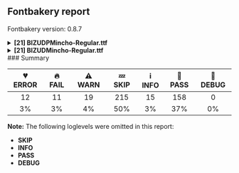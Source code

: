 ## Fontbakery report

Fontbakery version: 0.8.7

<details><summary><b>[21] BIZUDPMincho-Regular.ttf</b></summary><div><details><summary>💔 <b>ERROR:</b> Check METADATA.pb includes production subsets.</summary><div>
* [com.google.fonts/check/metadata/includes_production_subsets](https://font-bakery.readthedocs.io/en/latest/fontbakery/profiles/googlefonts.html#com.google.fonts/check/metadata/includes_production_subsets)

* 💔 **ERROR** The condition <FontBakeryCondition:production_metadata> had an error: JSONDecodeError: Expecting value: line 1 column 1 (char 0)
</div></details><details><summary>💔 <b>ERROR:</b> Version number has increased since previous release on Google Fonts?</summary><div>
* [com.google.fonts/check/version_bump](https://font-bakery.readthedocs.io/en/latest/fontbakery/profiles/googlefonts.html#com.google.fonts/check/version_bump)

* 💔 **ERROR** The condition <FontBakeryCondition:api_gfonts_ttFont> had an error: FailedConditionError: The condition <FontBakeryCondition:remote_styles> had an error: JSONDecodeError: Expecting value: line 1 column 1 (char 0)
</div></details><details><summary>💔 <b>ERROR:</b> Glyphs are similiar to Google Fonts version?</summary><div>
* [com.google.fonts/check/production_glyphs_similarity](https://font-bakery.readthedocs.io/en/latest/fontbakery/profiles/googlefonts.html#com.google.fonts/check/production_glyphs_similarity)

* 💔 **ERROR** The condition <FontBakeryCondition:api_gfonts_ttFont> had an error: FailedConditionError: The condition <FontBakeryCondition:remote_styles> had an error: JSONDecodeError: Expecting value: line 1 column 1 (char 0)
</div></details><details><summary>💔 <b>ERROR:</b> Check if the vertical metrics of a family are similar to the same family hosted on Google Fonts.</summary><div>
* [com.google.fonts/check/vertical_metrics_regressions](https://font-bakery.readthedocs.io/en/latest/fontbakery/profiles/googlefonts.html#com.google.fonts/check/vertical_metrics_regressions)

* 💔 **ERROR** The condition <FontBakeryCondition:regular_remote_style> had an error: FailedConditionError: The condition <FontBakeryCondition:remote_styles> had an error: JSONDecodeError: Expecting value: line 1 column 1 (char 0)
</div></details><details><summary>💔 <b>ERROR:</b> Check font follows the Google Fonts CJK vertical metric schema</summary><div>
* [com.google.fonts/check/cjk_vertical_metrics](https://font-bakery.readthedocs.io/en/latest/fontbakery/profiles/googlefonts.html#com.google.fonts/check/cjk_vertical_metrics)

* 💔 **ERROR** The condition <FontBakeryCondition:remote_styles> had an error: JSONDecodeError: Expecting value: line 1 column 1 (char 0)
</div></details><details><summary>💔 <b>ERROR:</b> Check if the vertical metrics of a CJK family are similar to the same family hosted on Google Fonts.</summary><div>
* [com.google.fonts/check/cjk_vertical_metrics_regressions](https://font-bakery.readthedocs.io/en/latest/fontbakery/profiles/googlefonts.html#com.google.fonts/check/cjk_vertical_metrics_regressions)

* 💔 **ERROR** The condition <FontBakeryCondition:regular_remote_style> had an error: FailedConditionError: The condition <FontBakeryCondition:remote_styles> had an error: JSONDecodeError: Expecting value: line 1 column 1 (char 0)
</div></details><details><summary>🔥 <b>FAIL:</b> Check `Google Fonts Latin Core` glyph coverage.</summary><div>
* [com.google.fonts/check/glyph_coverage](https://font-bakery.readthedocs.io/en/latest/fontbakery/profiles/googlefonts.html#com.google.fonts/check/glyph_coverage)

* 🔥 **FAIL** Missing required codepoints:

	- 0x2215 (DIVISION SLASH)
 [code: missing-codepoints]
</div></details><details><summary>🔥 <b>FAIL:</b> Check name table: FONT_FAMILY_NAME entries.</summary><div>
* [com.google.fonts/check/name/familyname](https://font-bakery.readthedocs.io/en/latest/fontbakery/profiles/googlefonts.html#com.google.fonts/check/name/familyname)

* 🔥 **FAIL** Entry [FONT_FAMILY_NAME(1):WINDOWS(3)] on the "name" table: Expected "BIZUDP Mincho" but got "BIZ UDPMincho". [code: mismatch]
* 🔥 **FAIL** Entry [FONT_FAMILY_NAME(1):WINDOWS(3)] on the "name" table: Expected "BIZUDP Mincho" but got "BIZ UDP明朝". [code: mismatch]
</div></details><details><summary>🔥 <b>FAIL:</b> Check name table: FULL_FONT_NAME entries.</summary><div>
* [com.google.fonts/check/name/fullfontname](https://font-bakery.readthedocs.io/en/latest/fontbakery/profiles/googlefonts.html#com.google.fonts/check/name/fullfontname)

* 🔥 **FAIL** [FULL_FONT_NAME(4):WINDOWS(3)]
Expected: "BIZUDP Mincho Regular"
But got:  "BIZ UDPMincho" [code: bad-entry]
* 🔥 **FAIL** [FULL_FONT_NAME(4):WINDOWS(3)]
Expected: "BIZUDP Mincho Regular"
But got:  "BIZ UDPMincho" [code: bad-entry]
</div></details><details><summary>🔥 <b>FAIL:</b> Font enables smart dropout control in "prep" table instructions?</summary><div>
* [com.google.fonts/check/smart_dropout](https://font-bakery.readthedocs.io/en/latest/fontbakery/profiles/googlefonts.html#com.google.fonts/check/smart_dropout)

* 🔥 **FAIL** The 'prep' table does not contain TrueType instructions enabling smart dropout control. To fix, export the font with autohinting enabled, or run ttfautohint on the font, or run the `gftools fix-nonhinting` script. [code: lacks-smart-dropout]
</div></details><details><summary>🔥 <b>FAIL:</b> Font has correct post table version?</summary><div>
* [com.google.fonts/check/post_table_version](https://font-bakery.readthedocs.io/en/latest/fontbakery/profiles/post.html#com.google.fonts/check/post_table_version)

* 🔥 **FAIL** Post table should be version 2 instead of 3.0. [code: post-table-version]
</div></details><details><summary>⚠ <b>WARN:</b> Ensure files are not too large.</summary><div>
* [com.google.fonts/check/file_size](https://font-bakery.readthedocs.io/en/latest/fontbakery/profiles/googlefonts.html#com.google.fonts/check/file_size)

* ⚠ **WARN** Font file is 5.9Mb; ideally it should be less than 1.0Mb [code: large-font]
</div></details><details><summary>⚠ <b>WARN:</b> Is the Grid-fitting and Scan-conversion Procedure ('gasp') table set to optimize rendering?</summary><div>
* [com.google.fonts/check/gasp](https://font-bakery.readthedocs.io/en/latest/fontbakery/profiles/googlefonts.html#com.google.fonts/check/gasp)

* ⚠ **WARN** The gasp table has a range of 7 that may be unneccessary. [code: non-ffff-range]
</div></details><details><summary>⚠ <b>WARN:</b> Are there caret positions declared for every ligature?</summary><div>
* [com.google.fonts/check/ligature_carets](https://font-bakery.readthedocs.io/en/latest/fontbakery/profiles/googlefonts.html#com.google.fonts/check/ligature_carets)

* ⚠ **WARN** GDEF table is missing, but it is mandatory to declare it on fonts that provide ligature glyphs because the caret (text cursor) positioning for each ligature must be provided in this table. [code: GDEF-missing]
</div></details><details><summary>⚠ <b>WARN:</b> Check font contains no unreachable glyphs</summary><div>
* [com.google.fonts/check/unreachable_glyphs](https://font-bakery.readthedocs.io/en/latest/fontbakery/profiles/universal.html#com.google.fonts/check/unreachable_glyphs)

* ⚠ **WARN** The following glyphs could not be reached by codepoint or substitution rules:
	- glyph12980
	- glyph00099
	- glyph01081
	- glyph00314
	- glyph13576
	- glyph00529
	- glyph01247
	- glyph00967
	- glyph00799
	- glyph12001 
	- And 1113 more.

Use -F or --full-lists to disable shortening of long lists.
 [code: unreachable-glyphs]
</div></details><details><summary>⚠ <b>WARN:</b> Check if each glyph has the recommended amount of contours.</summary><div>
* [com.google.fonts/check/contour_count](https://font-bakery.readthedocs.io/en/latest/fontbakery/profiles/universal.html#com.google.fonts/check/contour_count)

* ⚠ **WARN** This font has a 'Soft Hyphen' character (codepoint 0x00AD) which is supposed to be zero-width and invisible, and is used to mark a hyphenation possibility within a word in the absence of or overriding dictionary hyphenation. It is mostly an obsolete mechanism now, and the character is only included in fonts for legacy codepage coverage. [code: softhyphen]
* ⚠ **WARN** This check inspects the glyph outlines and detects the total number of contours in each of them. The expected values are infered from the typical ammounts of contours observed in a large collection of reference font families. The divergences listed below may simply indicate a significantly different design on some of your glyphs. On the other hand, some of these may flag actual bugs in the font such as glyphs mapped to an incorrect codepoint. Please consider reviewing the design and codepoint assignment of these to make sure they are correct.

The following glyphs do not have the recommended number of contours:

	- Glyph name: Q	Contours detected: 3	Expected: 2
	- Glyph name: uni00AD	Contours detected: 1	Expected: 0
	- Glyph name: Q	Contours detected: 3	Expected: 2 
	- And Glyph name: uni00AD	Contours detected: 1	Expected: 0
 [code: contour-count]
</div></details><details><summary>⚠ <b>WARN:</b> Does the font contain chws and vchw features?</summary><div>
* [com.google.fonts/check/cjk_chws_feature](https://font-bakery.readthedocs.io/en/latest/fontbakery/profiles/universal.html#com.google.fonts/check/cjk_chws_feature)

* ⚠ **WARN** chws feature not found in font. Use chws_tool (https://github.com/googlefonts/chws_tool) to add it. [code: missing-chws-feature]
* ⚠ **WARN** vchw feature not found in font. Use chws_tool (https://github.com/googlefonts/chws_tool) to add it. [code: missing-vchw-feature]
</div></details><details><summary>⚠ <b>WARN:</b> Does the font have a DSIG table?</summary><div>
* [com.google.fonts/check/dsig](https://font-bakery.readthedocs.io/en/latest/fontbakery/profiles/dsig.html#com.google.fonts/check/dsig)

* ⚠ **WARN** This font has a digital signature (DSIG table) which is only required - even if only a placeholder - on old programs like MS Office 2013 in order to work properly.
The current recommendation is to completely remove the DSIG table. [code: found-DSIG]
</div></details><details><summary>⚠ <b>WARN:</b> Does GPOS table have kerning information? This check skips monospaced fonts as defined by post.isFixedPitch value</summary><div>
* [com.google.fonts/check/gpos_kerning_info](https://font-bakery.readthedocs.io/en/latest/fontbakery/profiles/gpos.html#com.google.fonts/check/gpos_kerning_info)

* ⚠ **WARN** GPOS table lacks kerning information. [code: lacks-kern-info]
</div></details><details><summary>⚠ <b>WARN:</b> Do outlines contain any jaggy segments?</summary><div>
* [com.google.fonts/check/outline_jaggy_segments](https://font-bakery.readthedocs.io/en/latest/fontbakery/profiles/<Section: Outline Correctness Checks>.html#com.google.fonts/check/outline_jaggy_segments)

* ⚠ **WARN** The following glyphs have jaggy segments:
	* u28BC1 (U+28BC1): L<<801.0,-178.0>--<801.0,739.0>>/B<<801.0,739.0>-<737.0,483.0>-<614.0,236.0>> = 14.036243467926484
	* uni24F7 (U+24F7): B<<1230.0,856.0>-<1172.0,820.0>-<1075.0,809.0>>/B<<1075.0,809.0>-<1186.0,796.0>-<1258.0,748.0>> = 13.149706048395707
	* uni322C (U+322C): B<<1277.0,621.0>-<1154.0,842.0>-<1082.0,1137.0>>/L<<1082.0,1137.0>--<1082.0,49.0>> = 13.71590299066549
	* uni3396 (U+3396): B<<545.0,1088.0>-<588.0,1021.0>-<590.0,936.0>>/B<<590.0,936.0>-<605.0,1008.0>-<632.0,1054.0>> = 13.116176212219232
	* uni3396 (U+3396): L<<287.0,1147.0>--<287.0,958.0>>/B<<287.0,958.0>-<306.0,1052.0>-<361.0,1105.0>> = 11.427101593945128
	* uni339C (U+339C): B<<1507.0,1088.0>-<1550.0,1020.0>-<1552.0,936.0>>/B<<1552.0,936.0>-<1567.0,1008.0>-<1594.0,1054.0>> = 13.132216463623552
	* uni339C (U+339C): B<<524.0,1088.0>-<567.0,1021.0>-<569.0,936.0>>/B<<569.0,936.0>-<584.0,1008.0>-<611.0,1054.0>> = 13.116176212219232
	* uni339C (U+339C): L<<1249.0,1147.0>--<1249.0,958.0>>/B<<1249.0,958.0>-<1268.0,1052.0>-<1323.0,1105.0>> = 11.427101593945128
	* uni339C (U+339C): L<<266.0,1147.0>--<266.0,958.0>>/B<<266.0,958.0>-<285.0,1052.0>-<340.0,1105.0>> = 11.427101593945128
	* uni339F (U+339F): B<<1507.0,1088.0>-<1550.0,1020.0>-<1552.0,936.0>>/B<<1552.0,936.0>-<1567.0,1008.0>-<1594.0,1054.0>> = 13.132216463623552 and 171 more.

Use -F or --full-lists to disable shortening of long lists. [code: found-jaggy-segments]
</div></details><details><summary>⚠ <b>WARN:</b> Do outlines contain any semi-vertical or semi-horizontal lines?</summary><div>
* [com.google.fonts/check/outline_semi_vertical](https://font-bakery.readthedocs.io/en/latest/fontbakery/profiles/<Section: Outline Correctness Checks>.html#com.google.fonts/check/outline_semi_vertical)

* ⚠ **WARN** The following glyphs have semi-vertical/semi-horizontal lines:
 * u2074F (U+2074F): L<<1746.0,1251.0>--<1747.0,1416.0>>
 * u26FF8 (U+26FF8): L<<498.0,8.0>--<785.0,9.0>>
 * u273DB (U+273DB): L<<174.0,15.0>--<301.0,14.0>>
 * u273FE (U+273FE): L<<199.0,0.0>--<348.0,1.0>>
 * uni30BB (U+30BB): L<<748.0,865.0>--<746.0,387.0>>
 * uni30BC (U+30BC): L<<748.0,865.0>--<746.0,387.0>>
 * uni31FE (U+31FE): L<<299.0,340.0>--<298.0,531.0>>
 * uni32DD (U+32DD): L<<842.0,843.0>--<840.0,481.0>>
 * uni4453 (U+4453): L<<713.0,446.0>--<846.0,447.0>>
 * uni4E9F (U+4E9F): L<<984.0,1059.0>--<985.0,1174.0>> and 103 more.

Use -F or --full-lists to disable shortening of long lists. [code: found-semi-vertical]
</div></details><br></div></details><details><summary><b>[21] BIZUDMincho-Regular.ttf</b></summary><div><details><summary>💔 <b>ERROR:</b> Check METADATA.pb includes production subsets.</summary><div>
* [com.google.fonts/check/metadata/includes_production_subsets](https://font-bakery.readthedocs.io/en/latest/fontbakery/profiles/googlefonts.html#com.google.fonts/check/metadata/includes_production_subsets)

* 💔 **ERROR** The condition <FontBakeryCondition:production_metadata> had an error: JSONDecodeError: Expecting value: line 1 column 1 (char 0)
</div></details><details><summary>💔 <b>ERROR:</b> Version number has increased since previous release on Google Fonts?</summary><div>
* [com.google.fonts/check/version_bump](https://font-bakery.readthedocs.io/en/latest/fontbakery/profiles/googlefonts.html#com.google.fonts/check/version_bump)

* 💔 **ERROR** The condition <FontBakeryCondition:api_gfonts_ttFont> had an error: FailedConditionError: The condition <FontBakeryCondition:remote_styles> had an error: JSONDecodeError: Expecting value: line 1 column 1 (char 0)
</div></details><details><summary>💔 <b>ERROR:</b> Glyphs are similiar to Google Fonts version?</summary><div>
* [com.google.fonts/check/production_glyphs_similarity](https://font-bakery.readthedocs.io/en/latest/fontbakery/profiles/googlefonts.html#com.google.fonts/check/production_glyphs_similarity)

* 💔 **ERROR** The condition <FontBakeryCondition:api_gfonts_ttFont> had an error: FailedConditionError: The condition <FontBakeryCondition:remote_styles> had an error: JSONDecodeError: Expecting value: line 1 column 1 (char 0)
</div></details><details><summary>💔 <b>ERROR:</b> Check if the vertical metrics of a family are similar to the same family hosted on Google Fonts.</summary><div>
* [com.google.fonts/check/vertical_metrics_regressions](https://font-bakery.readthedocs.io/en/latest/fontbakery/profiles/googlefonts.html#com.google.fonts/check/vertical_metrics_regressions)

* 💔 **ERROR** The condition <FontBakeryCondition:regular_remote_style> had an error: FailedConditionError: The condition <FontBakeryCondition:remote_styles> had an error: JSONDecodeError: Expecting value: line 1 column 1 (char 0)
</div></details><details><summary>💔 <b>ERROR:</b> Check font follows the Google Fonts CJK vertical metric schema</summary><div>
* [com.google.fonts/check/cjk_vertical_metrics](https://font-bakery.readthedocs.io/en/latest/fontbakery/profiles/googlefonts.html#com.google.fonts/check/cjk_vertical_metrics)

* 💔 **ERROR** The condition <FontBakeryCondition:remote_styles> had an error: JSONDecodeError: Expecting value: line 1 column 1 (char 0)
</div></details><details><summary>💔 <b>ERROR:</b> Check if the vertical metrics of a CJK family are similar to the same family hosted on Google Fonts.</summary><div>
* [com.google.fonts/check/cjk_vertical_metrics_regressions](https://font-bakery.readthedocs.io/en/latest/fontbakery/profiles/googlefonts.html#com.google.fonts/check/cjk_vertical_metrics_regressions)

* 💔 **ERROR** The condition <FontBakeryCondition:regular_remote_style> had an error: FailedConditionError: The condition <FontBakeryCondition:remote_styles> had an error: JSONDecodeError: Expecting value: line 1 column 1 (char 0)
</div></details><details><summary>🔥 <b>FAIL:</b> Check `Google Fonts Latin Core` glyph coverage.</summary><div>
* [com.google.fonts/check/glyph_coverage](https://font-bakery.readthedocs.io/en/latest/fontbakery/profiles/googlefonts.html#com.google.fonts/check/glyph_coverage)

* 🔥 **FAIL** Missing required codepoints:

	- 0x2215 (DIVISION SLASH)
 [code: missing-codepoints]
</div></details><details><summary>🔥 <b>FAIL:</b> Check name table: FONT_FAMILY_NAME entries.</summary><div>
* [com.google.fonts/check/name/familyname](https://font-bakery.readthedocs.io/en/latest/fontbakery/profiles/googlefonts.html#com.google.fonts/check/name/familyname)

* 🔥 **FAIL** Entry [FONT_FAMILY_NAME(1):WINDOWS(3)] on the "name" table: Expected "BIZUD Mincho" but got "BIZ UDMincho". [code: mismatch]
* 🔥 **FAIL** Entry [FONT_FAMILY_NAME(1):WINDOWS(3)] on the "name" table: Expected "BIZUD Mincho" but got "BIZ UD明朝". [code: mismatch]
</div></details><details><summary>🔥 <b>FAIL:</b> Check name table: FULL_FONT_NAME entries.</summary><div>
* [com.google.fonts/check/name/fullfontname](https://font-bakery.readthedocs.io/en/latest/fontbakery/profiles/googlefonts.html#com.google.fonts/check/name/fullfontname)

* 🔥 **FAIL** [FULL_FONT_NAME(4):WINDOWS(3)]
Expected: "BIZUD Mincho Regular"
But got:  "BIZ UDMincho" [code: bad-entry]
* 🔥 **FAIL** [FULL_FONT_NAME(4):WINDOWS(3)]
Expected: "BIZUD Mincho Regular"
But got:  "BIZ UDMincho" [code: bad-entry]
</div></details><details><summary>🔥 <b>FAIL:</b> Font enables smart dropout control in "prep" table instructions?</summary><div>
* [com.google.fonts/check/smart_dropout](https://font-bakery.readthedocs.io/en/latest/fontbakery/profiles/googlefonts.html#com.google.fonts/check/smart_dropout)

* 🔥 **FAIL** The 'prep' table does not contain TrueType instructions enabling smart dropout control. To fix, export the font with autohinting enabled, or run ttfautohint on the font, or run the `gftools fix-nonhinting` script. [code: lacks-smart-dropout]
</div></details><details><summary>🔥 <b>FAIL:</b> Font has correct post table version?</summary><div>
* [com.google.fonts/check/post_table_version](https://font-bakery.readthedocs.io/en/latest/fontbakery/profiles/post.html#com.google.fonts/check/post_table_version)

* 🔥 **FAIL** Post table should be version 2 instead of 3.0. [code: post-table-version]
</div></details><details><summary>🔥 <b>FAIL:</b> Checking correctness of monospaced metadata.</summary><div>
* [com.google.fonts/check/monospace](https://font-bakery.readthedocs.io/en/latest/fontbakery/profiles/name.html#com.google.fonts/check/monospace)

* 🔥 **FAIL** The PANOSE numbers are incorrect for a monospaced font. Please set PANOSE Proportion to 9 (monospaced) [code: mono-bad-panose]
* ⚠ **WARN** Font is monospaced but 1461 glyphs (10.57%) have a different width. You should check the widths of: ['space', 'exclam', 'quotedbl', 'numbersign', 'dollar', 'percent', 'ampersand', 'quotesingle', 'parenleft', 'parenright', 'asterisk', 'plus', 'comma', 'hyphen', 'period', 'slash', 'zero', 'one', 'two', 'three', 'four', 'five', 'six', 'seven', 'eight', 'nine', 'colon', 'semicolon', 'less', 'equal', 'greater', 'question', 'at', 'A', 'B', 'C', 'D', 'E', 'F', 'G', 'H', 'I', 'J', 'K', 'L', 'M', 'N', 'O', 'P', 'Q', 'R', 'S', 'T', 'U', 'V', 'W', 'X', 'Y', 'Z', 'bracketleft', 'backslash', 'bracketright', 'asciicircum', 'underscore', 'grave', 'a', 'b', 'c', 'd', 'e', 'f', 'g', 'h', 'i', 'j', 'k', 'l', 'm', 'n', 'o', 'p', 'q', 'r', 's', 't', 'u', 'v', 'w', 'x', 'y', 'z', 'braceleft', 'bar', 'braceright', 'asciitilde', 'notsubset', 'uni2285', 'uni228A', 'uni228B', 'notelement', 'emptyset', 'uni2305', 'uni2306', 'circleplus', 'uni2296', 'circlemultiply', 'uni2226', 'uni2262', 'uni2243', 'congruent', 'approxequal', 'uni2276', 'uni2277', 'arrowboth', 'uni266E', 'musicalnotedbl', 'uni266C', 'uni2669', 'uni25B7', 'uni25B6', 'uni25C1', 'uni25C0', 'uni2197', 'uni2198', 'uni2196', 'uni2199', 'uni21C4', 'uni21E8', 'uni21E6', 'uni21E7', 'uni21E9', 'uni2934', 'uni2935', 'uni25C9', 'openbullet', 'bullet', 'uni2213', 'aleph', 'uni210F', 'uni2113', 'uni2127', 'endash', 'uni29FA', 'uni29FB', 'uni2664', 'spade', 'uni2662', 'diamond', 'uni2661', 'heart', 'uni2667', 'club', 'sigma1', 'uni25B1', 'uni22DA', 'uni22DB', 'onethird', 'twothirds', 'uni2155', 'uni25D0', 'uni25D1', 'uni25D2', 'uni25D3', 'exclamdbl', 'uni2047', 'uni2048', 'uni2049', 'uni1E3E', 'uni1E3F', 'uni01F8', 'uni01F9', 'Euro', 'exclamdown', 'currency', 'brokenbar', 'copyright', 'ordfeminine', 'guillemotleft', 'registered', 'macron', 'uni0304', 'uni00B2', 'uni00B3', 'periodcentered', 'cedilla', 'uni00B9', 'ordmasculine', 'guillemotright', 'onequarter', 'onehalf', 'threequarters', 'questiondown', 'Agrave', 'Aacute', 'Acircumflex', 'Atilde', 'Adieresis', 'Aring', 'AE', 'Ccedilla', 'Egrave', 'Eacute', 'Ecircumflex', 'Edieresis', 'Igrave', 'Iacute', 'Icircumflex', 'Idieresis', 'Eth', 'Ntilde', 'Ograve', 'Oacute', 'Ocircumflex', 'Otilde', 'Odieresis', 'Oslash', 'Ugrave', 'Uacute', 'Ucircumflex', 'Udieresis', 'Yacute', 'Thorn', 'germandbls', 'agrave', 'aacute', 'acircumflex', 'atilde', 'adieresis', 'aring', 'ae', 'ccedilla', 'egrave', 'eacute', 'ecircumflex', 'edieresis', 'igrave', 'iacute', 'icircumflex', 'idieresis', 'eth', 'ntilde', 'ograve', 'oacute', 'ocircumflex', 'otilde', 'odieresis', 'oslash', 'ugrave', 'uacute', 'ucircumflex', 'udieresis', 'yacute', 'thorn', 'ydieresis', 'Amacron', 'Imacron', 'Umacron', 'Emacron', 'Omacron', 'amacron', 'imacron', 'umacron', 'emacron', 'omacron', 'Aogonek', 'breve', 'Lslash', 'Lcaron', 'Sacute', 'Scaron', 'Scedilla', 'Tcaron', 'Zacute', 'Zcaron', 'Zdotaccent', 'aogonek', 'ogonek', 'lslash', 'lcaron', 'sacute', 'caron', 'scaron', 'scedilla', 'tcaron', 'zacute', 'hungarumlaut', 'zcaron', 'zdotaccent', 'Racute', 'Abreve', 'Lacute', 'Cacute', 'Ccaron', 'Eogonek', 'Ecaron', 'Dcaron', 'Nacute', 'Ncaron', 'Ohungarumlaut', 'Rcaron', 'Uring', 'Uhungarumlaut', 'uni0162', 'racute', 'abreve', 'lacute', 'cacute', 'ccaron', 'eogonek', 'ecaron', 'dcaron', 'dcroat', 'nacute', 'ncaron', 'ohungarumlaut', 'rcaron', 'uring', 'uhungarumlaut', 'uni0163', 'dotaccent', 'Ccircumflex', 'Gcircumflex', 'Hcircumflex', 'Jcircumflex', 'Scircumflex', 'Ubreve', 'ccircumflex', 'gcircumflex', 'hcircumflex', 'jcircumflex', 'scircumflex', 'ubreve', 'uni0271', 'uni028B', 'uni027E', 'uni0283', 'uni0292', 'uni026C', 'uni026E', 'uni0279', 'uni0288', 'uni0256', 'uni0273', 'uni027D', 'uni0282', 'uni0290', 'uni027B', 'uni026D', 'uni025F', 'uni0272', 'uni029D', 'uni028E', 'uni0261', 'eng', 'uni0270', 'uni0281', 'hbar', 'uni0295', 'uni0294', 'uni0266', 'uni0298', 'uni01C2', 'uni0253', 'uni0257', 'uni0284', 'uni0260', 'uni0193', 'oe', 'OE', 'uni0268', 'uni0289', 'uni0258', 'uni0275', 'uni0259', 'uni025C', 'uni025E', 'uni0250', 'uni026F', 'uni028A', 'uni0264', 'uni028C', 'uni0254', 'uni0251', 'uni0252', 'uni028D', 'uni0265', 'uni02A2', 'uni02A1', 'uni0255', 'uni0291', 'uni027A', 'uni0267', 'uni025A', 'aeacute', 'uni1F70', 'uni1F71', 'uni1F72', 'uni1F73', 'uni0361', 'uni02C8', 'uni02CC', 'uni02D0', 'uni02D1', 'uni0306', 'uni203F', 'uni030B', 'acutecomb', 'uni030F', 'uni030C', 'uni0302', 'uni02E5', 'uni02E6', 'uni02E7', 'uni02E8', 'uni02E9', 'uni0325', 'uni032C', 'uni0339', 'uni031C', 'uni031F', 'uni0320', 'uni0308', 'uni033D', 'uni0329', 'uni032F', 'uni02DE', 'uni0324', 'uni0330', 'uni033C', 'uni0334', 'uni031D', 'uni031E', 'uni0318', 'uni0319', 'uni032A', 'uni033A', 'uni033B', 'tilde', 'uni031A', 'uni2042', 'uni00A0', 'glyph01248', 'glyph01249', 'glyph01250', 'glyph01251', 'uni00AD', 'glyph01253', 'minus', 'glyph01255', 'glyph01256', 'glyph01257', 'glyph01258', 'glyph01259', 'glyph01260', 'glyph01261', 'glyph01263', 'glyph01264', 'glyph01265', 'glyph01266', 'glyph01267', 'glyph01268', 'glyph01269', 'glyph01270', 'glyph01271', 'glyph01272', 'glyph01273', 'glyph01274', 'glyph01275', 'glyph01276', 'glyph01277', 'glyph01278', 'glyph01279', 'glyph01280', 'glyph01281', 'glyph01282', 'glyph01283', 'glyph01284', 'glyph01285', 'glyph01286', 'glyph01287', 'glyph01288', 'glyph01289', 'glyph01290', 'glyph01291', 'glyph01292', 'glyph01293', 'glyph01294', 'glyph01295', 'glyph01296', 'glyph01297', 'glyph01298', 'glyph01299', 'glyph01300', 'glyph01301', 'glyph01302', 'glyph01303', 'glyph01304', 'glyph01305', 'glyph01306', 'gravecomb', 'glyph01308', 'glyph01309', 'glyph01310', 'glyph01311', 'glyph01312', 'glyph01313', 'glyph01314', 'glyph01315', 'glyph01316', 'glyph01317', 'glyph01318', 'glyph01319', 'glyph01320', 'glyph01321', 'glyph01322', 'glyph01323', 'glyph01324', 'glyph01325', 'glyph01326', 'glyph01327', 'glyph01328', 'glyph01329', 'glyph01330', 'glyph01331', 'glyph01332', 'glyph01333', 'glyph01334', 'glyph01335', 'glyph01336', 'glyph01337', 'glyph01338', 'glyph01339', 'glyph01340', 'glyph01341', 'glyph01342', 'glyph01343', 'glyph01344', 'glyph01345', 'glyph01346', 'glyph01347', 'glyph01348', 'glyph01349', 'glyph01350', 'glyph01351', 'glyph01352', 'glyph01353', 'glyph01354', 'glyph01355', 'glyph01356', 'glyph01357', 'glyph01358', 'glyph01359', 'glyph01360', 'glyph01361', 'glyph01362', 'glyph01363', 'glyph01364', 'glyph01365', 'glyph01366', 'glyph01367', 'glyph01368', 'glyph01369', 'glyph01370', 'glyph01371', 'glyph01372', 'glyph01373', 'glyph01374', 'glyph01375', 'glyph01376', 'glyph01377', 'glyph01378', 'glyph01379', 'glyph01380', 'glyph01381', 'glyph01382', 'glyph01383', 'glyph01384', 'glyph01385', 'glyph01386', 'glyph01387', 'glyph01388', 'glyph01389', 'glyph01390', 'glyph01392', 'glyph01393', 'glyph01394', 'glyph01395', 'glyph01401', 'glyph01402', 'glyph01403', 'glyph01404', 'glyph01405', 'glyph01406', 'glyph01407', 'glyph01408', 'glyph01409', 'glyph01410', 'glyph01411', 'glyph01412', 'glyph01413', 'glyph01414', 'glyph01415', 'glyph01416', 'glyph01417', 'glyph01418', 'glyph01419', 'glyph01420', 'glyph01421', 'glyph01422', 'glyph01423', 'glyph01424', 'glyph01425', 'glyph01426', 'glyph01427', 'glyph01428', 'glyph01429', 'glyph01430', 'glyph01431', 'glyph01432', 'glyph01433', 'glyph01434', 'glyph01435', 'glyph01436', 'glyph01437', 'glyph01438', 'glyph01439', 'glyph01440', 'glyph01441', 'glyph01442', 'glyph01443', 'glyph01444', 'glyph01445', 'glyph01446', 'glyph01447', 'glyph01448', 'glyph01449', 'glyph01450', 'glyph01451', 'glyph01452', 'glyph01453', 'glyph01454', 'glyph01455', 'glyph01456', 'glyph01457', 'glyph01458', 'glyph01459', 'glyph01460', 'glyph01461', 'glyph01462', 'glyph01463', 'glyph01464', 'glyph01465', 'glyph01466', 'glyph01467', 'glyph01468', 'glyph01469', 'glyph01470', 'glyph01471', 'glyph01472', 'glyph01473', 'glyph01474', 'glyph01475', 'glyph01476', 'glyph01477', 'glyph01478', 'glyph01479', 'glyph01480', 'glyph01481', 'glyph01482', 'glyph01483', 'glyph01484', 'glyph01485', 'glyph01486', 'glyph01487', 'glyph01488', 'glyph01489', 'glyph01490', 'glyph01491', 'glyph01492', 'glyph01493', 'glyph01494', 'glyph01495', 'glyph01496', 'glyph01497', 'glyph01498', 'glyph01499', 'glyph01500', 'glyph01501', 'glyph01502', 'glyph01503', 'glyph01504', 'glyph01505', 'glyph01506', 'glyph01507', 'glyph01508', 'glyph01509', 'glyph01510', 'glyph01511', 'glyph01512', 'glyph01513', 'glyph01514', 'glyph01515', 'glyph01516', 'glyph01517', 'glyph01518', 'glyph01519', 'glyph01520', 'glyph01521', 'glyph01522', 'glyph01523', 'glyph01524', 'glyph01525', 'glyph01526', 'glyph01527', 'glyph01528', 'glyph01529', 'glyph01530', 'glyph01531', 'glyph01532', 'glyph01533', 'glyph01534', 'glyph01535', 'glyph01536', 'glyph01537', 'glyph01538', 'glyph01539', 'glyph01540', 'glyph01541', 'glyph01542', 'glyph01543', 'glyph01544', 'glyph01545', 'glyph01546', 'glyph01547', 'glyph01548', 'glyph01549', 'glyph01550', 'glyph01551', 'glyph01552', 'glyph01553', 'glyph01554', 'glyph01555', 'glyph01556', 'glyph01557', 'glyph01558', 'glyph01559', 'glyph01560', 'glyph01561', 'glyph01562', 'glyph01563', 'glyph01564', 'glyph01565', 'glyph01566', 'glyph01567', 'glyph01568', 'glyph01569', 'glyph01570', 'glyph01571', 'glyph01572', 'glyph01573', 'glyph01574', 'glyph01575', 'glyph01576', 'glyph01577', 'glyph01578', 'glyph01579', 'glyph01580', 'glyph01581', 'glyph01582', 'glyph01583', 'glyph01584', 'glyph01585', 'glyph01586', 'glyph01587', 'glyph01588', 'glyph01589', 'glyph01590', 'glyph01591', 'glyph01592', 'glyph01593', 'glyph01594', 'glyph01595', 'glyph01596', 'glyph01597', 'glyph01598', 'glyph01599', 'glyph01600', 'glyph01601', 'glyph01602', 'glyph01603', 'glyph01604', 'glyph01605', 'glyph01606', 'glyph01607', 'glyph01609', 'glyph01610', 'glyph01611', 'glyph01612', 'glyph01613', 'glyph01615', 'glyph01616', 'glyph01617', 'glyph01618', 'glyph01619', 'glyph01620', 'glyph01621', 'glyph01622', 'glyph01623', 'glyph01624', 'glyph01625', 'glyph01626', 'glyph01627', 'glyph01628', 'glyph01629', 'glyph01630', 'glyph01631', 'glyph01632', 'glyph01633', 'glyph01635', 'glyph01636', 'glyph01638', 'glyph01639', 'glyph01640', 'glyph01641', 'glyph01642', 'glyph01643', 'glyph01644', 'glyph01645', 'glyph01646', 'glyph01647', 'glyph01648', 'glyph01649', 'glyph01650', 'glyph01651', 'glyph01652', 'glyph01653', 'glyph01654', 'glyph01655', 'glyph01656', 'glyph01658', 'glyph01659', 'glyph01660', 'glyph01661', 'glyph01662', 'glyph01663', 'glyph01664', 'glyph01665', 'glyph01666', 'glyph01667', 'glyph01668', 'glyph01669', 'glyph01670', 'glyph01671', 'glyph01672', 'glyph01673', 'glyph01674', 'glyph01675', 'glyph01676', 'glyph01677', 'glyph01678', 'glyph01679', 'glyph01680', 'glyph01681', 'glyph01682', 'glyph01683', 'glyph01684', 'glyph01685', 'glyph01686', 'glyph01687', 'glyph01688', 'glyph01689', 'glyph01690', 'glyph01691', 'glyph01692', 'glyph01693', 'glyph01694', 'glyph01695', 'glyph01696', 'glyph01697', 'glyph01698', 'glyph01699', 'glyph01700', 'glyph01701', 'glyph01702', 'glyph01703', 'glyph01704', 'glyph01705', 'glyph01706', 'glyph01707', 'glyph01708', 'glyph01709', 'glyph01710', 'glyph01711', 'glyph01712', 'glyph01713', 'glyph01714', 'glyph01715', 'glyph01716', 'glyph01717', 'glyph01718', 'glyph01719', 'glyph01720', 'glyph01721', 'glyph01722', 'glyph01723', 'glyph01724', 'glyph01725', 'glyph01726', 'glyph01727', 'glyph01728', 'glyph01729', 'glyph01730', 'glyph01731', 'glyph01732', 'glyph01733', 'glyph01734', 'glyph01735', 'glyph01736', 'glyph01737', 'glyph01738', 'glyph01739', 'glyph01740', 'glyph01741', 'glyph01742', 'glyph01743', 'glyph01744', 'glyph01745', 'glyph01746', 'glyph01747', 'glyph01748', 'glyph01749', 'glyph01750', 'glyph01751', 'glyph01752', 'glyph01753', 'glyph01754', 'glyph01755', 'glyph01756', 'glyph01757', 'glyph01758', 'glyph01759', 'glyph01760', 'glyph01761', 'glyph01762', 'glyph01763', 'glyph01764', 'glyph01765', 'glyph01766', 'glyph01767', 'glyph01768', 'glyph01769', 'glyph01770', 'glyph01771', 'glyph01772', 'glyph01773', 'glyph01774', 'glyph01775', 'glyph01776', 'glyph01777', 'glyph01778', 'glyph01779', 'glyph01780', 'glyph01781', 'glyph01782', 'glyph01783', 'glyph01784', 'glyph01785', 'glyph01786', 'glyph01787', 'glyph01788', 'glyph01789', 'glyph01790', 'glyph01791', 'glyph01792', 'glyph01793', 'glyph01794', 'glyph01795', 'glyph01796', 'glyph01797', 'glyph01798', 'glyph01799', 'glyph01800', 'glyph01801', 'glyph01802', 'glyph01803', 'glyph01804', 'glyph01805', 'glyph01806', 'glyph01807', 'glyph01808', 'glyph01809', 'glyph01810', 'glyph01811', 'glyph01812', 'glyph01813', 'glyph01814', 'glyph01815', 'glyph01816', 'glyph01817', 'glyph01818', 'glyph01819', 'glyph01820', 'glyph01821', 'glyph01822', 'glyph01823', 'glyph01824', 'glyph01825', 'glyph01826', 'glyph01827', 'glyph01830', 'glyph01831', 'glyph01832', 'glyph01833', 'glyph01834', 'glyph01835', 'glyph01836', 'glyph01837', 'glyph01838', 'glyph01839', 'glyph01840', 'glyph01841', 'glyph01842', 'glyph01843', 'glyph01844', 'glyph01845', 'glyph01846', 'glyph01847', 'glyph01848', 'glyph01849', 'glyph01850', 'glyph01851', 'glyph01852', 'glyph01853', 'glyph01854', 'glyph01855', 'glyph01856', 'glyph01857', 'glyph01858', 'glyph01859', 'glyph01860', 'glyph01861', 'glyph01862', 'glyph01863', 'glyph01864', 'glyph01865', 'glyph01866', 'glyph01867', 'glyph01868', 'glyph01869', 'glyph01870', 'glyph01871', 'glyph01872', 'glyph01873', 'glyph01874', 'glyph01875', 'glyph01876', 'glyph01877', 'glyph01878', 'glyph01879', 'glyph01880', 'glyph01881', 'glyph01882', 'glyph01883', 'glyph01884', 'glyph01885', 'glyph01886', 'glyph01887', 'glyph01888', 'glyph01889', 'glyph01890', 'glyph01891', 'glyph01892', 'glyph01893', 'glyph01894', 'glyph01895', 'glyph01896', 'glyph01897', 'glyph01898', 'glyph01899', 'glyph12253', 'uni203E', 'glyph12255', 'glyph12256', 'glyph12259', 'cent', 'sterling', 'yen', 'logicalnot', 'emdash', 'glyph12283', 'glyph12284', 'glyph12285', 'glyph12286', 'glyph12287', 'glyph12288', 'glyph12289', 'glyph12290', 'glyph12291', 'glyph12292', 'glyph12293', 'glyph12294', 'glyph12295', 'glyph12296', 'glyph12297', 'glyph12298', 'glyph12299', 'glyph12300', 'glyph12301', 'glyph12302', 'glyph12303', 'glyph12304', 'glyph12305', 'glyph12306', 'glyph12307', 'glyph12308', 'glyph12309', 'glyph12310', 'glyph12311', 'glyph12312', 'glyph12313', 'glyph12314', 'glyph12315', 'glyph12316', 'uniFF61', 'uniFF62', 'uniFF63', 'uniFF64', 'uniFF65', 'uniFF66', 'uniFF67', 'uniFF68', 'uniFF69', 'uniFF6A', 'uniFF6B', 'uniFF6C', 'uniFF6D', 'uniFF6E', 'uniFF6F', 'uniFF70', 'uniFF71', 'uniFF72', 'uniFF73', 'uniFF74', 'uniFF75', 'uniFF76', 'uniFF77', 'uniFF78', 'uniFF79', 'uniFF7A', 'uniFF7B', 'uniFF7C', 'uniFF7D', 'uniFF7E', 'uniFF7F', 'uniFF80', 'uniFF81', 'uniFF82', 'uniFF83', 'uniFF84', 'uniFF85', 'uniFF86', 'uniFF87', 'uniFF88', 'uniFF89', 'uniFF8A', 'uniFF8B', 'uniFF8C', 'uniFF8D', 'uniFF8E', 'uniFF8F', 'uniFF90', 'uniFF91', 'uniFF92', 'uniFF93', 'uniFF94', 'uniFF95', 'uniFF96', 'uniFF97', 'uniFF98', 'uniFF99', 'uniFF9A', 'uniFF9B', 'uniFF9C', 'uniFF9D', 'uniFF9E', 'uniFF9F', 'glyph12855', 'glyph12856', 'glyph12857', 'glyph12858', 'glyph12859', 'glyph12860', 'glyph12861', 'glyph12862', 'glyph12863', 'glyph12864', 'glyph12865', 'glyph12866', 'glyph12867', 'glyph12868', 'glyph12869', 'glyph12870', 'glyph12871', 'glyph12874', 'glyph12875', 'glyph12876', 'glyph12877', 'glyph12878', 'glyph12879', 'glyph12880', 'glyph12881', 'glyph12882', 'glyph12883', 'glyph12884', 'glyph12885', 'glyph12886', 'glyph12887', 'glyph12888', 'glyph12889', 'glyph12890', 'glyph12891', 'glyph12892', 'glyph12893', 'glyph12894', 'glyph12895', 'glyph12896', 'glyph12897', 'glyph12898', 'glyph12899', 'glyph12900', 'glyph12901', 'glyph12902', 'glyph12903', 'glyph12904', 'glyph12905', 'glyph12906', 'glyph12907', 'glyph12908', 'glyph12909', 'glyph12910', 'glyph12911', 'glyph12912', 'glyph12913', 'glyph12914', 'glyph12915', 'glyph12916', 'glyph12917', 'glyph12918', 'glyph12919', 'glyph12920', 'glyph12921', 'glyph12922', 'glyph12923', 'glyph12924', 'glyph12925', 'glyph12926', 'glyph12927', 'glyph12928', 'glyph12929', 'glyph12930', 'glyph12931', 'glyph12932', 'glyph12933', 'glyph12934', 'glyph12935', 'glyph12936', 'glyph12937', 'glyph12938', 'glyph12939', 'glyph12940', 'glyph12941', 'glyph12942', 'glyph12943', 'glyph12944', 'glyph12945', 'glyph12946', 'glyph12947', 'glyph12948', 'glyph12949', 'glyph12950', 'glyph12951', 'glyph12952', 'glyph12953', 'glyph12954', 'glyph12955', 'glyph12956', 'glyph12957', 'glyph12958', 'glyph12959', 'glyph12960', 'glyph12961', 'glyph12962', 'glyph12963', 'glyph12964', 'glyph12965', 'glyph12966', 'glyph12967', 'glyph12968', 'glyph12969', 'glyph12970', 'glyph12971', 'glyph12972', 'glyph12973', 'glyph12974', 'glyph12975', 'glyph12976', 'glyph12977', 'glyph12978', 'glyph12979', 'glyph12980', 'glyph12981', 'glyph12982', 'glyph12983', 'glyph12984', 'glyph12985', 'glyph12986', 'glyph12987', 'glyph12988', 'glyph12989', 'glyph12990', 'glyph12991', 'glyph12992', 'glyph12993', 'glyph12994', 'glyph12995', 'glyph12996', 'glyph12997', 'glyph12998', 'glyph12999', 'glyph13000', 'glyph13001', 'glyph13002', 'glyph13003', 'glyph13004', 'glyph13005', 'glyph13006', 'glyph13007', 'glyph13008', 'glyph13009', 'glyph13010', 'glyph13011', 'glyph13012', 'glyph13013', 'glyph13014', 'glyph13015', 'glyph13016', 'glyph13017', 'glyph13018', 'glyph13019', 'glyph13020', 'glyph13021', 'glyph13022', 'glyph13023', 'glyph13024', 'glyph13025', 'glyph13026', 'glyph13027', 'glyph13028', 'glyph13029', 'glyph13030', 'glyph13031', 'glyph13032', 'glyph13033', 'glyph13034', 'glyph13035', 'glyph13036', 'glyph13037', 'glyph13038', 'glyph13039', 'glyph13040', 'glyph13041', 'glyph13042', 'glyph13043', 'glyph13044', 'glyph13045', 'glyph13046', 'glyph13047', 'glyph13048', 'glyph13576', 'glyph13671', 'glyph13672', 'glyph13673', 'glyph13674', 'glyph13675', 'glyph13676', 'glyph13677', 'glyph13678', 'glyph13679', 'glyph13680', 'glyph13681', 'glyph13682', 'glyph13683', 'glyph13684', 'glyph13685', 'glyph13686', 'glyph13687', 'glyph13688', 'glyph13689', 'glyph13690', 'glyph13691', 'glyph13692', 'glyph13693', 'glyph13694', 'glyph13695', 'glyph13696', 'glyph13697', 'glyph13698', 'glyph13699', 'glyph13700', 'glyph13701', 'glyph13702', 'glyph13703', 'glyph13704', 'glyph13705', 'glyph13706', 'glyph13707', 'glyph13708', 'glyph13709', 'glyph13710', 'glyph13711', 'glyph13712', 'glyph13713', 'glyph13714', 'glyph13715', 'glyph13716', 'glyph13717', 'glyph13718', 'glyph13719', 'glyph13720', 'glyph13721', 'glyph13722', 'glyph13723', 'glyph13724', 'glyph13725', 'glyph13726', 'glyph13727', 'glyph13728', 'glyph13729', 'glyph13730', 'glyph13731', 'glyph13732', 'glyph13733', 'glyph13734', 'glyph13735', 'glyph13736', 'glyph13737', 'glyph13738', 'glyph13739', 'glyph13740', 'glyph13741', 'glyph13813', 'circumflex', 'uni2074', 'fraction', 'guilsinglleft', 'guilsinglright', 'dotlessi', 'mu', 'quotedblbase', 'quotesinglbase', 'ring'] [code: mono-outliers]
</div></details><details><summary>⚠ <b>WARN:</b> Ensure files are not too large.</summary><div>
* [com.google.fonts/check/file_size](https://font-bakery.readthedocs.io/en/latest/fontbakery/profiles/googlefonts.html#com.google.fonts/check/file_size)

* ⚠ **WARN** Font file is 5.9Mb; ideally it should be less than 1.0Mb [code: large-font]
</div></details><details><summary>⚠ <b>WARN:</b> Is the Grid-fitting and Scan-conversion Procedure ('gasp') table set to optimize rendering?</summary><div>
* [com.google.fonts/check/gasp](https://font-bakery.readthedocs.io/en/latest/fontbakery/profiles/googlefonts.html#com.google.fonts/check/gasp)

* ⚠ **WARN** The gasp table has a range of 7 that may be unneccessary. [code: non-ffff-range]
</div></details><details><summary>⚠ <b>WARN:</b> Are there caret positions declared for every ligature?</summary><div>
* [com.google.fonts/check/ligature_carets](https://font-bakery.readthedocs.io/en/latest/fontbakery/profiles/googlefonts.html#com.google.fonts/check/ligature_carets)

* ⚠ **WARN** GDEF table is missing, but it is mandatory to declare it on fonts that provide ligature glyphs because the caret (text cursor) positioning for each ligature must be provided in this table. [code: GDEF-missing]
</div></details><details><summary>⚠ <b>WARN:</b> Check font contains no unreachable glyphs</summary><div>
* [com.google.fonts/check/unreachable_glyphs](https://font-bakery.readthedocs.io/en/latest/fontbakery/profiles/universal.html#com.google.fonts/check/unreachable_glyphs)

* ⚠ **WARN** The following glyphs could not be reached by codepoint or substitution rules:
	- glyph01640
	- glyph13318
	- glyph01795
	- glyph01638
	- glyph13591
	- glyph01341
	- glyph01525
	- glyph01452
	- glyph13593
	- glyph12105 
	- And 1285 more.

Use -F or --full-lists to disable shortening of long lists.
 [code: unreachable-glyphs]
</div></details><details><summary>⚠ <b>WARN:</b> Check if each glyph has the recommended amount of contours.</summary><div>
* [com.google.fonts/check/contour_count](https://font-bakery.readthedocs.io/en/latest/fontbakery/profiles/universal.html#com.google.fonts/check/contour_count)

* ⚠ **WARN** This font has a 'Soft Hyphen' character (codepoint 0x00AD) which is supposed to be zero-width and invisible, and is used to mark a hyphenation possibility within a word in the absence of or overriding dictionary hyphenation. It is mostly an obsolete mechanism now, and the character is only included in fonts for legacy codepage coverage. [code: softhyphen]
* ⚠ **WARN** This check inspects the glyph outlines and detects the total number of contours in each of them. The expected values are infered from the typical ammounts of contours observed in a large collection of reference font families. The divergences listed below may simply indicate a significantly different design on some of your glyphs. On the other hand, some of these may flag actual bugs in the font such as glyphs mapped to an incorrect codepoint. Please consider reviewing the design and codepoint assignment of these to make sure they are correct.

The following glyphs do not have the recommended number of contours:

	- Glyph name: Q	Contours detected: 3	Expected: 2
	- Glyph name: uni00AD	Contours detected: 1	Expected: 0
	- Glyph name: Q	Contours detected: 3	Expected: 2 
	- And Glyph name: uni00AD	Contours detected: 1	Expected: 0
 [code: contour-count]
</div></details><details><summary>⚠ <b>WARN:</b> Does the font contain chws and vchw features?</summary><div>
* [com.google.fonts/check/cjk_chws_feature](https://font-bakery.readthedocs.io/en/latest/fontbakery/profiles/universal.html#com.google.fonts/check/cjk_chws_feature)

* ⚠ **WARN** chws feature not found in font. Use chws_tool (https://github.com/googlefonts/chws_tool) to add it. [code: missing-chws-feature]
* ⚠ **WARN** vchw feature not found in font. Use chws_tool (https://github.com/googlefonts/chws_tool) to add it. [code: missing-vchw-feature]
</div></details><details><summary>⚠ <b>WARN:</b> Does the font have a DSIG table?</summary><div>
* [com.google.fonts/check/dsig](https://font-bakery.readthedocs.io/en/latest/fontbakery/profiles/dsig.html#com.google.fonts/check/dsig)

* ⚠ **WARN** This font has a digital signature (DSIG table) which is only required - even if only a placeholder - on old programs like MS Office 2013 in order to work properly.
The current recommendation is to completely remove the DSIG table. [code: found-DSIG]
</div></details><details><summary>⚠ <b>WARN:</b> Do outlines contain any jaggy segments?</summary><div>
* [com.google.fonts/check/outline_jaggy_segments](https://font-bakery.readthedocs.io/en/latest/fontbakery/profiles/<Section: Outline Correctness Checks>.html#com.google.fonts/check/outline_jaggy_segments)

* ⚠ **WARN** The following glyphs have jaggy segments:
	* AE (U+00C6): L<<524.0,665.0>--<524.0,1388.0>>/L<<524.0,1388.0>--<342.0,665.0>> = 14.129437561916355
	* m (U+006D): B<<504.0,1088.0>-<547.0,1021.0>-<549.0,936.0>>/B<<549.0,936.0>-<564.0,1008.0>-<591.0,1054.0>> = 13.116176212219232
	* m (U+006D): L<<246.0,1147.0>--<246.0,958.0>>/B<<246.0,958.0>-<265.0,1052.0>-<320.0,1105.0>> = 11.427101593945128
	* u28BC1 (U+28BC1): L<<801.0,-178.0>--<801.0,739.0>>/B<<801.0,739.0>-<737.0,483.0>-<614.0,236.0>> = 14.036243467926484
	* uni026F (U+026F): B<<521.0,18.0>-<477.0,87.0>-<476.0,170.0>>/B<<476.0,170.0>-<460.0,97.0>-<434.0,52.0>> = 13.05276961357937
	* uni026F (U+026F): L<<778.0,-41.0>--<778.0,147.0>>/B<<778.0,147.0>-<758.0,54.0>-<704.0,1.0>> = 12.13682445529227
	* uni0270 (U+0270): B<<521.0,119.0>-<477.0,188.0>-<476.0,270.0>>/B<<476.0,270.0>-<460.0,198.0>-<434.0,152.0>> = 13.227502092134934
	* uni0270 (U+0270): L<<778.0,-244.0>--<778.0,248.0>>/B<<778.0,248.0>-<759.0,155.0>-<704.0,101.0>> = 11.546690545927312
	* uni0271 (U+0271): B<<493.0,1088.0>-<536.0,1021.0>-<538.0,936.0>>/B<<538.0,936.0>-<553.0,1007.0>-<583.0,1055.0>> = 13.277209457436914
	* uni0271 (U+0271): L<<235.0,1147.0>--<235.0,958.0>>/B<<235.0,958.0>-<254.0,1052.0>-<309.0,1105.0>> = 11.427101593945128 and 182 more.

Use -F or --full-lists to disable shortening of long lists. [code: found-jaggy-segments]
</div></details><details><summary>⚠ <b>WARN:</b> Do outlines contain any semi-vertical or semi-horizontal lines?</summary><div>
* [com.google.fonts/check/outline_semi_vertical](https://font-bakery.readthedocs.io/en/latest/fontbakery/profiles/<Section: Outline Correctness Checks>.html#com.google.fonts/check/outline_semi_vertical)

* ⚠ **WARN** The following glyphs have semi-vertical/semi-horizontal lines:
 * u2074F (U+2074F): L<<1746.0,1251.0>--<1747.0,1416.0>>
 * u26FF8 (U+26FF8): L<<498.0,8.0>--<785.0,9.0>>
 * u273DB (U+273DB): L<<174.0,15.0>--<301.0,14.0>>
 * u273FE (U+273FE): L<<199.0,0.0>--<348.0,1.0>>
 * uni30BB (U+30BB): L<<809.0,865.0>--<807.0,387.0>>
 * uni30BC (U+30BC): L<<809.0,865.0>--<807.0,387.0>>
 * uni31FE (U+31FE): L<<627.0,340.0>--<626.0,531.0>>
 * uni32DD (U+32DD): L<<842.0,843.0>--<840.0,481.0>>
 * uni4453 (U+4453): L<<713.0,446.0>--<846.0,447.0>>
 * uni4E9F (U+4E9F): L<<984.0,1059.0>--<985.0,1174.0>> and 103 more.

Use -F or --full-lists to disable shortening of long lists. [code: found-semi-vertical]
</div></details><br></div></details>
### Summary

| 💔 ERROR | 🔥 FAIL | ⚠ WARN | 💤 SKIP | ℹ INFO | 🍞 PASS | 🔎 DEBUG |
|:-----:|:----:|:----:|:----:|:----:|:----:|:----:|
| 12 | 11 | 19 | 215 | 15 | 158 | 0 |
| 3% | 3% | 4% | 50% | 3% | 37% | 0% |

**Note:** The following loglevels were omitted in this report:
* **SKIP**
* **INFO**
* **PASS**
* **DEBUG**
